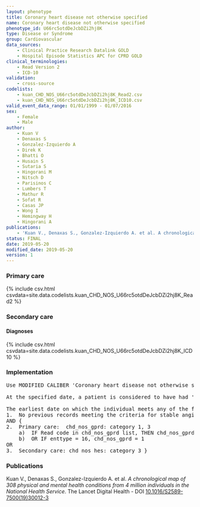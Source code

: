```yaml
---
layout: phenotype
title: Coronary heart disease not otherwise specified
name: Coronary heart disease not otherwise specified
phenotype_id: U66rc5otdDeJcbDZi2hj8K 
type: Disease or Syndrome
group: Cardiovascular
data_sources: 
    - Clinical Practice Research Datalink GOLD
    - Hospital Episode Statistics APC for CPRD GOLD
clinical_terminologies: 
    - Read Version 2
    - ICD-10
validation: 
    - cross-source
codelists: 
    - kuan_CHD_NOS_U66rc5otdDeJcbDZi2hj8K_Read2.csv
    - kuan_CHD_NOS_U66rc5otdDeJcbDZi2hj8K_ICD10.csv
valid_event_data_range: 01/01/1999 - 01/07/2016
sex: 
    - Female
    - Male
author: 
    - Kuan V
    - Denaxas S
    - Gonzalez-Izquierdo A
    - Direk K
    - Bhatti O
    - Husain S
    - Sutaria S
    - Hingorani M
    - Nitsch D
    - Parisinos C
    - Lumbers T
    - Mathur R
    - Sofat R
    - Casas JP
    - Wong I
    - Hemingway H
    - Hingorani A
publications: 
    - 'Kuan V., Denaxas S., Gonzalez-Izquierdo A. et al. A chronological map of 308 physical and mental health conditions from 4 million individuals in the National Health Service. The Lancet Digital Health - DOI: 10.1016/S2589-7500(19)30012-3' 
status: FINAL
date: 2019-05-20
modified_date: 2019-05-20
version: 1
---
```

### Primary care 
{% include csv.html csvdata=site.data.codelists.kuan_CHD_NOS_U66rc5otdDeJcbDZi2hj8K_Read2 %}
### Secondary care 
#### Diagnoses 
{% include csv.html csvdata=site.data.codelists.kuan_CHD_NOS_U66rc5otdDeJcbDZi2hj8K_ICD10 %}
### Implementation 
<pre>Use MODIFIED CALIBER 'Coronary heart disease not otherwise specified' phenotyping algorithm

At the specified date, a patient is considered to have had 'Coronary heart disease not otherwise specified' IF they meet any of the criteria below on or before the specified date. 

The earliest date on which the individual meets any of the following criteria on or before the specified date is defined as the first event date. 
1.	No previous records meeting the criteria for stable angina OR unstable angina OR myocardial infarction 
AND {
2.	Primary care:  chd_nos_gprd: category 1, 3
    a)	IF Read code in chd_nos_gprd list, THEN chd_nos_gprd= appropriate category
    b)	OR IF enttype = 16, chd_nos_gprd = 1
OR
3.	Secondary care: chd_nos_hes: category 3 }</pre> 
 
### Publications 
Kuan V., Denaxas S., Gonzalez-Izquierdo A. et al. _A chronological map of 308 physical and mental health conditions from 4 million individuals in the National Health Service_. The Lancet Digital Health - DOI <a href='https://www.thelancet.com/journals/landig/article/PIIS2589-7500(19)30012-3/fulltext'>10.1016/S2589-7500(19)30012-3</a>